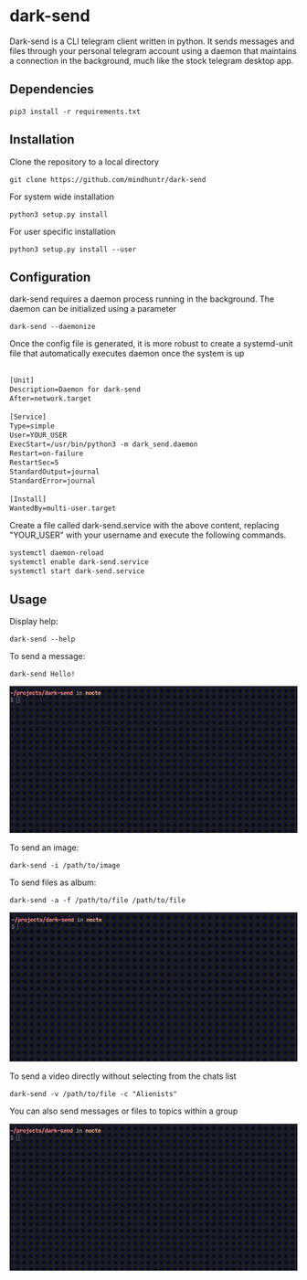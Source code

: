 # dark-send 

Dark-send is a CLI telegram client written in python. It sends messages and files through your personal telegram account using a daemon that maintains a connection in the background, much like the stock telegram desktop app.

## Dependencies 

``` shell 
pip3 install -r requirements.txt 
``` 

## Installation 

Clone the repository to a local directory
``` shell
git clone https://github.com/mindhuntr/dark-send 
```

For system wide installation 
```shell
python3 setup.py install
```

For user specific installation 
```shell
python3 setup.py install --user 
```


## Configuration

dark-send requires a daemon process running in the background. The daemon can be initialized using a parameter 

```shell
dark-send --daemonize
```

Once the config file is generated, it is more robust to create a systemd-unit file that automatically executes daemon once the system is up 

```

[Unit]
Description=Daemon for dark-send
After=network.target

[Service]
Type=simple
User=YOUR_USER
ExecStart=/usr/bin/python3 -m dark_send.daemon
Restart=on-failure
RestartSec=5
StandardOutput=journal
StandardError=journal

[Install]
WantedBy=multi-user.target
```

Create a file called dark-send.service with the above content, replacing "YOUR_USER" with your username and execute the following commands.

```shell
systemctl daemon-reload 
systemctl enable dark-send.service
systemctl start dark-send.service
```


## Usage 

Display help: 
``` shell 
dark-send --help 

``` 
To send a message:
``` shell
dark-send Hello!
``` 
![Demo](./demos/send.gif)

To send an image: 
``` shell 
dark-send -i /path/to/image 

``` 
To send files as album: 
``` shell 
dark-send -a -f /path/to/file /path/to/file 
``` 
![Demo](./demos/send_file.gif)

To send a video directly without selecting from the chats list
``` shell 
dark-send -v /path/to/file -c "Alienists" 
```
You can also send messages or files to topics within a group 

![Demo](./demos/send_topic.gif)

